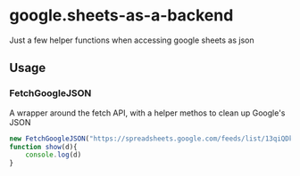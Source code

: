# google.sheets-as-a-backend

Just a few helper functions when accessing google sheets as json

## Usage

### FetchGoogleJSON
A wrapper around the fetch API, with a helper methos to clean up Google's JSON

```javascript
new FetchGoogleJSON("https://spreadsheets.google.com/feeds/list/13qiQDk9L7YjSNTAOP-Hj8obRHRd9DuHt31GlvtDs99A/od6/public/values?alt=json", show);
function show(d){
    console.log(d)
}
```